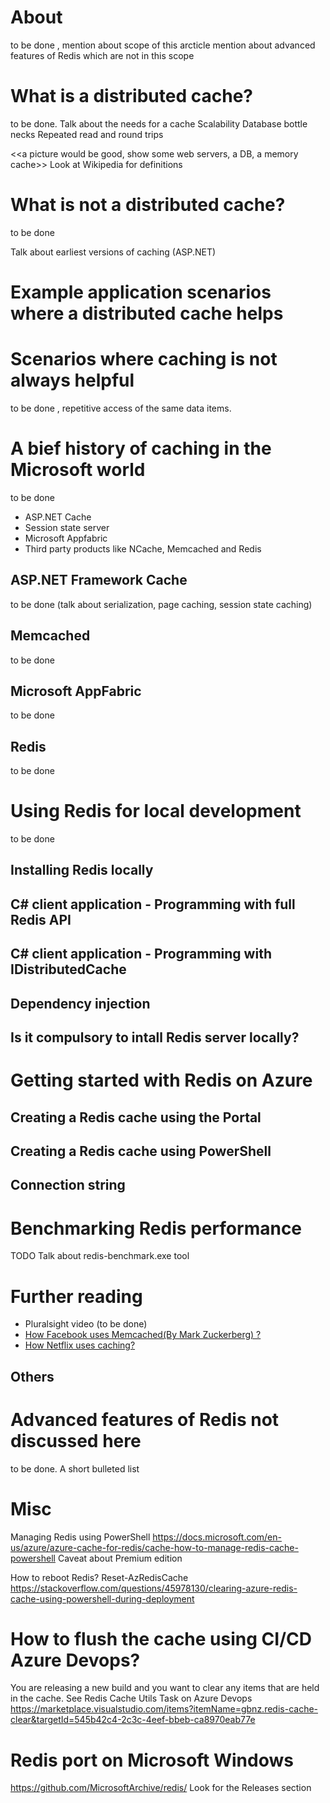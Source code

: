 
# About
to be done , mention about scope of this arcticle
mention about advanced features of Redis which are not in this scope

# What is a distributed cache?
to be done.
Talk about the needs for a  cache
Scalability
Database bottle necks
Repeated read and round trips

<<a picture would be good, show some web servers, a DB, a memory cache>>
Look at Wikipedia for definitions

# What is not a distributed cache?
to be done

Talk about earliest versions of caching (ASP.NET)


# Example application scenarios where a distributed cache helps
# Scenarios where caching is not always helpful
to be done , repetitive access of the same data items.

# A bief history of caching in the Microsoft world
to be done
- ASP.NET Cache
- Session state server
- Microsoft Appfabric
- Third party products like NCache, Memcached and Redis

## ASP.NET Framework Cache
to be done (talk about serialization, page caching, session state caching)

## Memcached
to be done

## Microsoft AppFabric
to be done

## Redis
to be done

# Using Redis for local development
to be done

## Installing Redis locally
## C# client application  - Programming with full Redis API
## C# client application  - Programming with IDistributedCache

## Dependency injection


## Is it compulsory to intall Redis server locally?

# Getting started with Redis on Azure
## Creating a Redis cache using the Portal
## Creating a Redis cache using PowerShell
## Connection string

# Benchmarking Redis performance
TODO Talk about redis-benchmark.exe tool


# Further reading

- Pluralsight video (to be done)
- <a href="https://www.youtube.com/watch?v=UH7wkvcf0ys">How Facebook uses Memcached(By Mark Zuckerberg) ?</a>
- <a href="https://www.youtube.com/watch?v=Rzdxgx3RC0Q&t=200s">How Netflix uses caching?</a>
## Others

# Advanced features of Redis not discussed here
to be done. A short bulleted list


# Misc
Managing Redis using PowerShell
https://docs.microsoft.com/en-us/azure/azure-cache-for-redis/cache-how-to-manage-redis-cache-powershell
Caveat about Premium edition

How to reboot Redis? Reset-AzRedisCache
https://stackoverflow.com/questions/45978130/clearing-azure-redis-cache-using-powershell-during-deployment

# How to flush the cache using CI/CD Azure Devops?
You are releasing a new build and you want to clear any items that are held in the cache.
See Redis Cache Utils Task on Azure Devops
https://marketplace.visualstudio.com/items?itemName=gbnz.redis-cache-clear&targetId=545b42c4-2c3c-4eef-bbeb-ca8970eab77e


# Redis port on Microsoft Windows
https://github.com/MicrosoftArchive/redis/
Look for the Releases section

